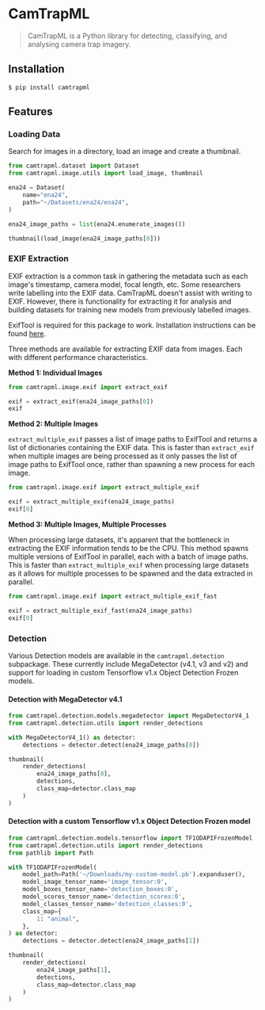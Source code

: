 # CamTrapML

> CamTrapML is a Python library for detecting, classifying, and analysing camera trap imagery.

## Installation

    $ pip install camtrapml

## Features

### Loading Data

Search for images in a directory, load an image and create a thumbnail.


```python
from camtrapml.dataset import Dataset
from camtrapml.image.utils import load_image, thumbnail

ena24 = Dataset(
    name="ena24",
    path="~/Datasets/ena24/ena24",
)

ena24_image_paths = list(ena24.enumerate_images())

thumbnail(load_image(ena24_image_paths[0]))
```

### EXIF Extraction

EXIF extraction is a common task in gathering the metadata such as each image's timestamp, camera model, focal length, etc. Some researchers write labelling into the EXIF data. CamTrapML doesn't assist with writing to EXIF. However, there is functionality for extracting it for analysis and building datasets for training new models from previously labelled images.

ExifTool is required for this package to work. Installation instructions can be found [here](https://exiftool.org/install.html).

Three methods are available for extracting EXIF data from images. Each with different performance characteristics.

**Method 1: Individual Images**


```python
from camtrapml.image.exif import extract_exif

exif = extract_exif(ena24_image_paths[0])
exif
```

**Method 2: Multiple Images**

`extract_multiple_exif` passes a list of image paths to ExifTool and returns a list of dictionaries containing the EXIF data. This is faster than `extract_exif` when multiple images are being processed as it only passes the list of image paths to ExifTool once, rather than spawning a new process for each image.


```python
from camtrapml.image.exif import extract_multiple_exif

exif = extract_multiple_exif(ena24_image_paths)
exif[0]
```

**Method 3: Multiple Images, Multiple Processes**

When processing large datasets, it's apparent that the bottleneck in extracting the EXIF information tends to be the CPU. This method spawns multiple versions of ExifTool in parallel, each with a batch of image paths. This is faster than `extract_multiple_exif` when processing large datasets as it allows for multiple processes to be spawned and the data extracted in parallel.


```python
from camtrapml.image.exif import extract_multiple_exif_fast

exif = extract_multiple_exif_fast(ena24_image_paths)
exif[0]
```

### Detection

Various Detection models are available in the `camtrapml.detection` subpackage. These currently include MegaDetector (v4.1, v3 and v2) and support for loading in custom Tensorflow v1.x Object Detection Frozen models.

#### Detection with MegaDetector v4.1


```python
from camtrapml.detection.models.megadetector import MegaDetectorV4_1
from camtrapml.detection.utils import render_detections

with MegaDetectorV4_1() as detector:
    detections = detector.detect(ena24_image_paths[0])

thumbnail(
    render_detections(
        ena24_image_paths[0],
        detections,
        class_map=detector.class_map
    )
)
```

#### Detection with a custom Tensorflow v1.x Object Detection Frozen model


```python
from camtrapml.detection.models.tensorflow import TF1ODAPIFrozenModel
from camtrapml.detection.utils import render_detections
from pathlib import Path

with TF1ODAPIFrozenModel(
    model_path=Path('~/Downloads/my-custom-model.pb').expanduser(),
    model_image_tensor_name='image_tensor:0',
    model_boxes_tensor_name='detection_boxes:0',
    model_scores_tensor_name='detection_scores:0',
    model_classes_tensor_name='detection_classes:0',
    class_map={
        1: "animal",
    },
) as detector:
    detections = detector.detect(ena24_image_paths[1])

thumbnail(
    render_detections(
        ena24_image_paths[1],
        detections,
        class_map=detector.class_map
    )
)
```
